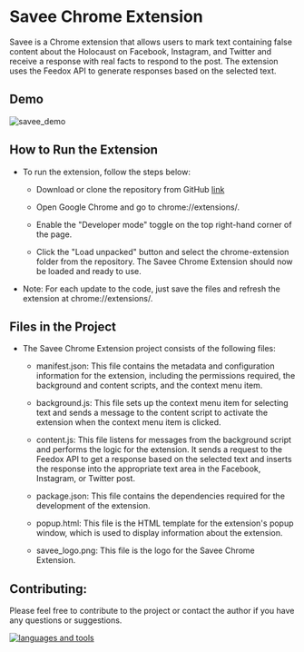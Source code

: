 # Savee Chrome Extension

Savee is a Chrome extension that allows users to mark text containing false content about the Holocaust on Facebook, Instagram, and Twitter and receive a response with real facts to respond to the post. The extension uses the Feedox API to generate responses based on the selected text.

## Demo

![savee_demo](https://github.com/feedox/savee/blob/master/savee_demo.gif?raw=true.gif)

## How to Run the Extension

-   To run the extension, follow the steps below:

    -   Download or clone the repository from GitHub [link](https://github.com/feedox/savee/tree/master/packages/chrome-extension)

    -   Open Google Chrome and go to chrome://extensions/.
    -   Enable the "Developer mode" toggle on the top right-hand corner of the page.
    -   Click the "Load unpacked" button and select the chrome-extension folder from the repository. The Savee Chrome Extension should now be loaded and ready to use.

-   Note: For each update to the code, just save the files and refresh the extension at chrome://extensions/.

## Files in the Project

-   The Savee Chrome Extension project consists of the following files:

    -   manifest.json: This file contains the metadata and configuration information for the extension, including the permissions required, the background and content scripts, and the context menu item.

    -   background.js: This file sets up the context menu item for selecting text and sends a message to the content script to activate the extension when the context menu item is clicked.

    -   content.js: This file listens for messages from the background script and performs the logic for the extension. It sends a request to the Feedox API to get a response based on the selected text and inserts the response into the appropriate text area in the Facebook, Instagram, or Twitter post.

    -   package.json: This file contains the dependencies required for the development of the extension.

    -   popup.html: This file is the HTML template for the extension's popup window, which is used to display information about the extension.

    -   savee_logo.png: This file is the logo for the Savee Chrome Extension.

## Contributing:

Please feel free to contribute to the project or contact the author if you have any questions or suggestions.

[![languages and tools](https://skills.thijs.gg/icons?i=js,html)](https://skills.thijs.gg)
